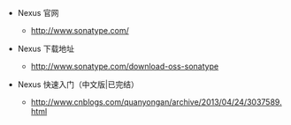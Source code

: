 * Nexus 官网
  * http://www.sonatype.com/
* Nexus 下载地址
  * http://www.sonatype.com/download-oss-sonatype


* Nexus 快速入门（中文版|已完结）
  * http://www.cnblogs.com/quanyongan/archive/2013/04/24/3037589.html


